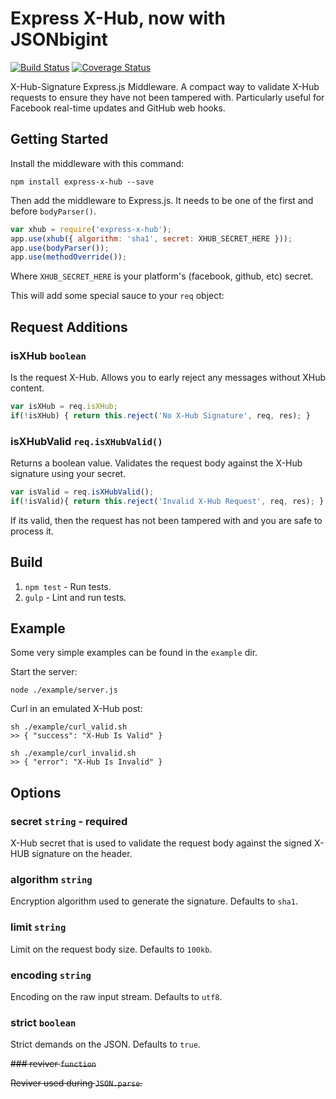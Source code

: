 Express X-Hub, now with JSONbigint
=======================

[![Build Status](https://travis-ci.org/alexcurtis/express-x-hub.svg?branch=master)](https://travis-ci.org/alexcurtis/express-x-hub) [![Coverage Status](https://img.shields.io/coveralls/alexcurtis/express-x-hub.svg)](https://coveralls.io/r/alexcurtis/express-x-hub?branch=master)

X-Hub-Signature Express.js Middleware. A compact way to validate X-Hub requests to ensure they have not been tampered with. Particularly useful for Facebook real-time updates and GitHub web hooks.

## Getting Started
Install the middleware with this command:

```shell
npm install express-x-hub --save
```

Then add the middleware to Express.js. It needs to be one of the first and before `bodyParser()`.

```javascript
var xhub = require('express-x-hub');
app.use(xhub({ algorithm: 'sha1', secret: XHUB_SECRET_HERE }));
app.use(bodyParser());
app.use(methodOverride());
```

Where `XHUB_SECRET_HERE` is your platform's (facebook, github, etc) secret.

This will add some special sauce to your `req` object:

## Request Additions

### isXHub ```boolean```

Is the request X-Hub. Allows you to early reject any messages without XHub content.

```javascript
var isXHub = req.isXHub;
if(!isXHub) { return this.reject('No X-Hub Signature', req, res); }
```

### isXHubValid ```req.isXHubValid()```

Returns a boolean value. Validates the request body against the X-Hub signature using your secret.

```javascript
var isValid = req.isXHubValid();
if(!isValid){ return this.reject('Invalid X-Hub Request', req, res); }
```
If its valid, then the request has not been tampered with and you are safe to process it.


## Build

1. `npm test` - Run tests.
2. `gulp` - Lint and run tests.

## Example

Some very simple examples can be found in the `example` dir.

Start the server:

```shell
node ./example/server.js
```

Curl in an emulated X-Hub post:

```shell
sh ./example/curl_valid.sh
>> { "success": "X-Hub Is Valid" }

sh ./example/curl_invalid.sh
>> { "error": "X-Hub Is Invalid" }
```

## Options

### secret ```string``` - required

X-Hub secret that is used to validate the request body against the signed X-HUB signature on the header.

### algorithm ```string```

Encryption algorithm used to generate the signature. Defaults to `sha1`.

### limit ```string```

Limit on the request body size. Defaults to `100kb`.

### encoding ```string```

Encoding on the raw input stream. Defaults to `utf8`.

### strict ```boolean```

Strict demands on the JSON. Defaults to `true`.

~~### reviver ```function```~~

~~Reviver used during `JSON.parse`.~~

